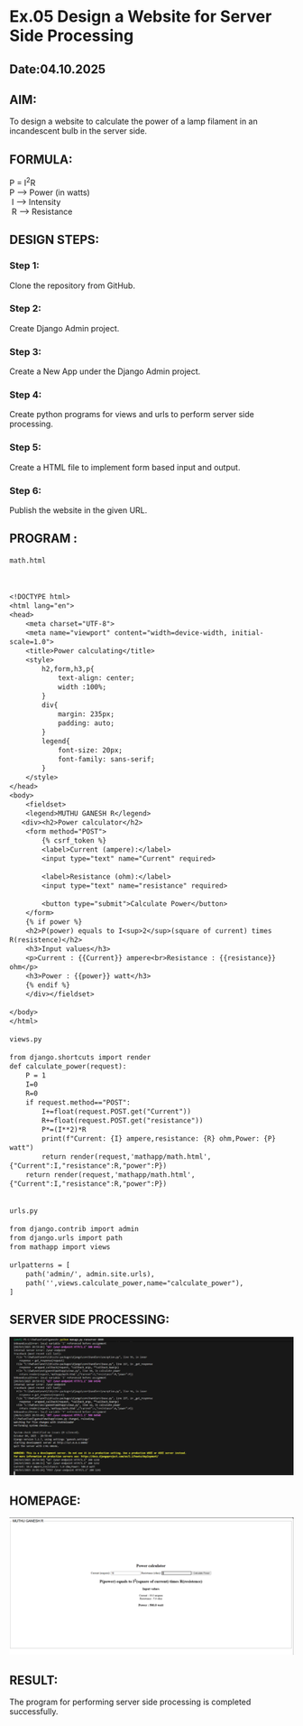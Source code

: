 # Ex.05 Design a Website for Server Side Processing
## Date:04.10.2025

## AIM:
 To design a website to calculate the power of a lamp filament in an incandescent bulb in the server side. 


## FORMULA:
P = I<sup>2</sup>R
<br> P --> Power (in watts)
<br> I --> Intensity
<br> R --> Resistance

## DESIGN STEPS:

### Step 1:
Clone the repository from GitHub.

### Step 2:
Create Django Admin project.

### Step 3:
Create a New App under the Django Admin project.

### Step 4:
Create python programs for views and urls to perform server side processing.

### Step 5:
Create a HTML file to implement form based input and output.

### Step 6:
Publish the website in the given URL.

## PROGRAM :
```
math.html



<!DOCTYPE html>
<html lang="en">
<head>
    <meta charset="UTF-8">
    <meta name="viewport" content="width=device-width, initial-scale=1.0">
    <title>Power calculating</title>
    <style>
        h2,form,h3,p{
            text-align: center;
            width :100%;
        }
        div{
            margin: 235px;
            padding: auto;
        }
        legend{
            font-size: 20px;
            font-family: sans-serif;
        }
    </style>
</head>
<body>
    <fieldset>
    <legend>MUTHU GANESH R</legend>
   <div><h2>Power calculator</h2>
    <form method="POST">
        {% csrf_token %}
        <label>Current (ampere):</label>
        <input type="text" name="Current" required>
        
        <label>Resistance (ohm):</label>
        <input type="text" name="resistance" required>
        
        <button type="submit">Calculate Power</button>
    </form>
    {% if power %}
    <h2>P(power) equals to I<sup>2</sup>(square of current) times R(resistence)</h2>
    <h3>Input values</h3>
    <p>Current : {{Current}} ampere<br>Resistance : {{resistance}} ohm</p>
    <h3>Power : {{power}} watt</h3>
    {% endif %}
    </div></fieldset>

</body>
</html>

views.py

from django.shortcuts import render
def calculate_power(request):
    P = 1
    I=0
    R=0
    if request.method=="POST":
        I+=float(request.POST.get("Current"))
        R+=float(request.POST.get("resistance"))
        P*=(I**2)*R
        print(f"Current: {I} ampere,resistance: {R} ohm,Power: {P} watt")
        return render(request,'mathapp/math.html',{"Current":I,"resistance":R,"power":P})
    return render(request,'mathapp/math.html',{"Current":I,"resistance":R,"power":P})


urls.py

from django.contrib import admin
from django.urls import path
from mathapp import views

urlpatterns = [
    path('admin/', admin.site.urls),
    path('',views.calculate_power,name="calculate_power"),
]

```

## SERVER SIDE PROCESSING:
![alt text](<Screenshot 2025-10-04 210342.png>)

## HOMEPAGE:
![alt text](<Screenshot 2025-10-04 210201.png>)

## RESULT:
The program for performing server side processing is completed successfully.
